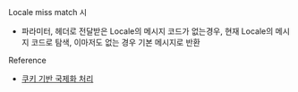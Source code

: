 
Locale miss match 시 
- 파라미터, 헤더로 전달받은 Locale의 메시지 코드가 없는경우, 현재 Locale의 메시지 코드로 탐색, 이마저도 없는 경우 기본 메시지로 반환 


Reference 
- [쿠키 기반 국제화 처리](https://velog.io/@haerong22/Springboot-%EC%BF%A0%ED%82%A4%EB%A5%BC-%EC%9D%B4%EC%9A%A9%ED%95%9C-%EB%8B%A4%EA%B5%AD%EC%96%B4-%EC%B2%98%EB%A6%AC-i18n)